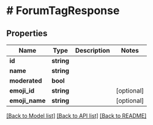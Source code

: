 # # ForumTagResponse

## Properties

Name | Type | Description | Notes
------------ | ------------- | ------------- | -------------
**id** | **string** |  |
**name** | **string** |  |
**moderated** | **bool** |  |
**emoji_id** | **string** |  | [optional]
**emoji_name** | **string** |  | [optional]

[[Back to Model list]](../../README.md#models) [[Back to API list]](../../README.md#endpoints) [[Back to README]](../../README.md)
